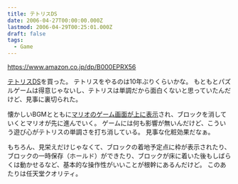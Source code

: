 ```yaml
---
title: テトリスDS
date: 2006-04-27T00:00:00.000Z
lastmod: 2006-04-29T00:25:01.000Z
draft: false
tags:
  - Game
---
```


<https://www.amazon.co.jp/dp/B000EPRX56>

[テトリスDS](http://www.nintendo.co.jp/ds/atrj/index.html)を買った。 テトリスをやるのは10年ぶりくらいかな。 もともとパズルゲームは得意じゃないし、テトリスは単調だから面白くないと思っていたんだけど、見事に裏切られた。

懐かしいBGMとともに[マリオのゲーム画面が上に表示](http://www.nintendo.co.jp/ds/atrj/oneplay/standard/index.html)され、ブロックを消していくとマリオが先に進んでいく。 ゲームには何も影響が無いんだけど、こういう遊び心がテトリスの単調さを打ち消している。 見事な化粧効果だなぁ。

もちろん、見栄えだけじゃなくて、ブロックの着地予定点に枠が表示されたり、ブロックの一時保存（ホールド）ができたり、ブロックが床に着いた後もしばらくは動かせるなど、基本的な操作性がいいことが根幹にあるんだけど。 このあたりは任天堂クオリティ。
